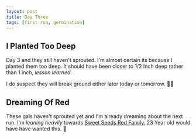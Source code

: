 ```yaml
---
layout: post
title: Day Three
tags: [first run, germination]
---
```


## I Planted Too Deep

Day 3 and they still haven't sprouted. I'm almost certain its because I planted them too deep. It should have been closer to 1/2 Inch deep rather than 1 inch, <i class="orange">lesson learned.</i>

I do suspect they will break ground either later today or tomorrow. 🤞🤞

## Dreaming Of Red

These gals haven't sprouted yet and I'm already dreaming about the next run. I'm <i class="purple">leaning heavily</i> towards [Sweet Seeds Red Family.](https://sweetseeds.es/en/tag/red-family/) 23 Year old would have have wanted this. 🍁 